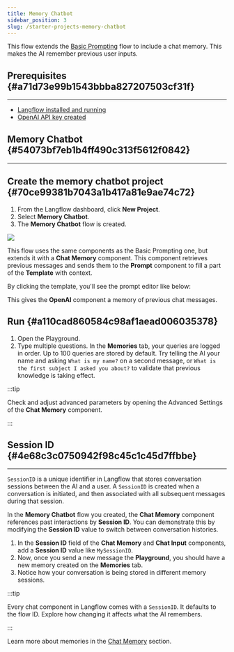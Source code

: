 ```yaml
---
title: Memory Chatbot
sidebar_position: 3
slug: /starter-projects-memory-chatbot
---
```




This flow extends the [Basic Prompting](http://localhost:3000/starter-projects/basic-prompting) flow to include a chat memory. This makes the AI remember previous user inputs.


## Prerequisites {#a71d73e99b1543bbba827207503cf31f}


---

- [Langflow installed and running](/getting-started-installation)
- [OpenAI API key created](https://platform.openai.com/)

## Memory Chatbot {#54073bf7eb1b4ff490c313f5612f0842}


---


## Create the memory chatbot project {#70ce99381b7043a1b417a81e9ae74c72}

1. From the Langflow dashboard, click **New Project**.
2. Select **Memory Chatbot**.
3. The **Memory Chatbot** flow is created.

![](/img/starter-flow-memory-chatbot.png)


This flow uses the same components as the Basic Prompting one, but extends it with a **Chat Memory** component. This component retrieves previous messages and sends them to the **Prompt** component to fill a part of the **Template** with context.


By clicking the template, you'll see the prompt editor like below:


This gives the **OpenAI** component a memory of previous chat messages.


## Run {#a110cad860584c98af1aead006035378}

1. Open the Playground.
2. Type multiple questions. In the **Memories** tab, your queries are logged in order. Up to 100 queries are stored by default. Try telling the AI your name and asking `What is my name?` on a second message, or `What is the first subject I asked you about?` to validate that previous knowledge is taking effect.

:::tip

Check and adjust advanced parameters by opening the Advanced Settings of the **Chat Memory** component.

:::



## Session ID {#4e68c3c0750942f98c45c1c45d7ffbbe}


---


`SessionID` is a unique identifier in Langflow that stores conversation sessions between the AI and a user. A `SessionID` is created when a conversation is initiated, and then associated with all subsequent messages during that session.


In the **Memory Chatbot** flow you created, the **Chat Memory** component references past interactions by **Session ID**. You can demonstrate this by modifying the **Session ID** value to switch between conversation histories.

1. In the **Session ID** field of the **Chat Memory** and **Chat Input** components, add a **Session ID** value like `MySessionID`.
2. Now, once you send a new message the **Playground**, you should have a new memory created on the **Memories** tab.
3. Notice how your conversation is being stored in different memory sessions.

:::tip

Every chat component in Langflow comes with a `SessionID`. It defaults to the flow ID. Explore how changing it affects what the AI remembers.

:::




Learn more about memories in the [Chat Memory](/guides-chat-memory) section.


